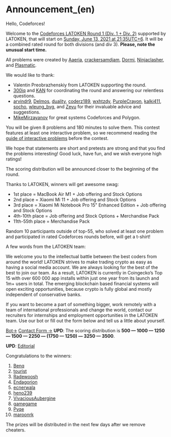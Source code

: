 # Announcement_(en)

Hello, Codeforces!

Welcome to the [Codeforces LATOKEN Round 1 (Div. 1 + Div. 2)](https://codeforces.com/contest/1534) supported by LATOKEN, that will start on [Sunday, June 13, 2021 at 21:35UTC+6](https://codeforces.com/https://www.timeanddate.com/worldclock/fixedtime.html?day=13&month=6&year=2021&hour=18&min=35&sec=0&p1=166). It will be a combined rated round for both divisions (and div 3). **Please, note the unusual start time.**

All problems were created by [Aaeria](https://codeforces.com/profile/Aaeria "Master Aaeria"), [crackersamdjam](https://codeforces.com/profile/crackersamdjam "Grandmaster crackersamdjam"), [Dormi](https://codeforces.com/profile/Dormi "Grandmaster Dormi"), [Ninjaclasher](https://codeforces.com/profile/Ninjaclasher "Candidate Master Ninjaclasher"), and [Plasmatic](https://codeforces.com/profile/Plasmatic "Grandmaster Plasmatic").

We would like to thank:

 * Valentin Preobrazhenskiy from LATOKEN supporting the round.
* [300iq](https://codeforces.com/profile/300iq "Legendary Grandmaster 300iq") and [KAN](https://codeforces.com/profile/KAN "Legendary Grandmaster KAN") for coordinating the round and answering our relentless questions.
* [arvindr9](https://codeforces.com/profile/arvindr9 "Master arvindr9"), [Delmos](https://codeforces.com/profile/Delmos "Expert Delmos"), [duality](https://codeforces.com/profile/duality "Legendary Grandmaster duality"), [coderz189](https://codeforces.com/profile/coderz189 "Expert coderz189"), [wxhtzdy](https://codeforces.com/profile/wxhtzdy "Candidate Master wxhtzdy"), [PurpleCrayon](https://codeforces.com/profile/PurpleCrayon "Master PurpleCrayon"), [kalki411](https://codeforces.com/profile/kalki411 "Expert kalki411"), [socho](https://codeforces.com/profile/socho "Master socho"), [wleung_bvg](https://codeforces.com/profile/wleung_bvg "Master wleung_bvg"), and [Zeyu](https://codeforces.com/profile/Zeyu "Expert Zeyu") for their invaluable advice and suggestions.
* [MikeMirzayanov](https://codeforces.com/profile/MikeMirzayanov "Headquarters, MikeMirzayanov") for great systems Codeforces and Polygon.

You will be given 8 problems and 180 minutes to solve them. This contest features at least one interactive problem, so we recommend reading the [guide of interactive problems](https://codeforces.com/blog/entry/45307) before the contest.

We hope that statements are short and pretests are strong and that you find the problems interesting! Good luck, have fun, and we wish everyone high ratings!

The scoring distribution will be announced closer to the beginning of the round.

Thanks to LATOKEN, winners will get awesome swag:

 * 1st place = MacBook Air M1 + Job offering and Stock Options
* 2nd place = Xiaomi Mi 11 + Job offering and Stock Options
* 3rd place = Xiaomi Mi Notebook Pro 15" Enhanced Edition + Job offering and Stock Options
* 4th-10th place = Job offering and Stock Options + Merchandise Pack
* 11th-55th place = Merchandise Pack

Random 10 participants outside of top-55, who solved at least one problem and participated in rated Codeforces rounds before, will get a t-shirt!

A few words from the LATOKEN team:

We welcome you to the intellectual battle between the best coders from around the world! LATOKEN strives to make trading crypto as easy as having a social media account. We are always looking for the best of the best to join our team. As a result, LATOKEN is currently in Coingecko’s Top 15 with over 600 000 app installs within just one year from its launch and 1m+ users in total. The emerging blockchain based financial systems will open exciting opportunities, because crypto is fully global and mostly independent of conservative banks.

If you want to become a part of something bigger, work remotely with a team of international professionals and change the world, contact our recruiters for internships and employment opportunities in the LATOKEN team. Use our bot or fill out the form below and tell us a little about yourself.

  [Bot→](https://codeforces.com/http://t.me/LATOKEN_apply_bot)   [Contact Form →](https://codeforces.com/userForm/a95c8ac77acffc0f1fa52a1147fc76cb7a7d53f7) **UPD**: The scoring distribution is **500 — 1000 — 1250 — 1500 — 2250 — (1750 — 1250) — 3250 — 3500**.

**UPD**: [Editorial](Tutorial_(en).md)

Congratulations to the winners:

 1. [Benq](https://codeforces.com/profile/Benq "Legendary Grandmaster Benq")
2. [tourist](https://codeforces.com/profile/tourist "Legendary Grandmaster tourist")
3. [Radewoosh](https://codeforces.com/profile/Radewoosh "Legendary Grandmaster Radewoosh")
4. [Endagorion](https://codeforces.com/profile/Endagorion "Legendary Grandmaster Endagorion")
5. [ecnerwala](https://codeforces.com/profile/ecnerwala "Legendary Grandmaster ecnerwala")
6. [heno239](https://codeforces.com/profile/heno239 "Legendary Grandmaster heno239")
7. [VivaciousAubergine](https://codeforces.com/profile/VivaciousAubergine "Legendary Grandmaster VivaciousAubergine")
8. [gamegame](https://codeforces.com/profile/gamegame "Legendary Grandmaster gamegame")
9. [Pyqe](https://codeforces.com/profile/Pyqe "Grandmaster Pyqe")
10. [maroonrk](https://codeforces.com/profile/maroonrk "Legendary Grandmaster maroonrk")

The prizes will be distributed in the next few days after we remove cheaters.


